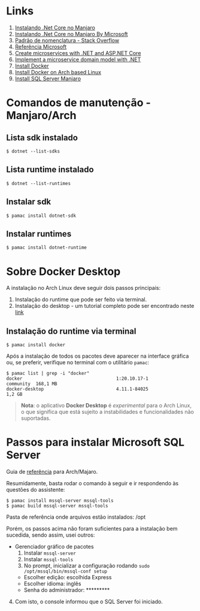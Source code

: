 # Links

1. [Instalando .Net Core no Manjaro](https://www.how2shout.com/linux/how-to-install-net-core-on-manjaro-linux/)
6. [Instalando .Net Core no Manjaro By Microsoft](https://dotnet.microsoft.com/en-us/download)
2. [Padrão de nomenclatura - Stack Overflow](https://stackoverflow.com/questions/62951664/microservices-naming-convention-with-api-and-background-workers-messagebus-sche)
3. [Referência Microsoft](https://docs.microsoft.com/en-us/azure/cloud-adoption-framework/ready/azure-best-practices/resource-naming)
4. [Create microservices with .NET and ASP.NET Core](https://docs.microsoft.com/en-us/learn/paths/create-microservices-with-dotnet/)
5. [Implement a microservice domain model with .NET](https://docs.microsoft.com/en-us/dotnet/architecture/microservices/microservice-ddd-cqrs-patterns/net-core-microservice-domain-model)
1. [Install Docker](https://docs.docker.com/desktop/install/linux-install/)
1. [Install Docker on Arch based Linux](https://docs.docker.com/desktop/install/archlinux/)
1. [Install SQL Server Manjaro](https://forum.manjaro.org/t/how-do-i-install-microsoft-sql-server/84888/3)

# Comandos de manutenção - Manjaro/Arch

## Lista sdk instalado
````shell
$ dotnet --list-sdks
````

## Lista runtime instalado
````shell
$ dotnet --list-runtimes
````

## Instalar sdk
````shell
$ pamac install dotnet-sdk   
````

## Instalar runtimes
````shell
$ pamac install dotnet-runtime
````

# Sobre Docker Desktop
A instalação no Arch Linux deve seguir dois passos principais:

1. Instalação do runtime que pode ser feito via terminal.
2. Instalação do desktop - um tutorial completo pode ser encontrado neste [link](https://docs.docker.com/desktop/install/archlinux/)

## Instalação do runtime via terminal
````shell
$ pamac install docker
````

Após a instalação de todos os pacotes deve aparecer na interface gráfica ou, se preferir, verifique no terminal com o utilitário `pamac`:
````shell
$ pamac list | grep -i "docker"
docker                                   1:20.10.17-1                  community  168,1 MB
docker-desktop                           4.11.1-84025                             1,2 GB
````

> **Nota**: o aplicativo **Docker Desktop** é *experimental* para o Arch Linux, o que significa que está sujeito a instabilidades e funcionalidades não suportadas.

# Passos para instalar Microsoft SQL Server
Guia de [referência](https://docs.microsoft.com/en-us/sql/linux/sql-server-linux-setup?view=sql-server-ver16) para Arch/Majaro.

Resumidamente, basta rodar o comando à seguir e ir respondendo às questões do assistente:
````shell
$ pamac install mssql-server mssql-tools
$ pamac build mssql-server mssql-tools
````

Pasta de referência onde arquivos estão instalados: /opt

Porém, os passos acima não foram suficientes para a instalação bem sucedida, sendo assim, usei outros:

* Gerenciador gráfico de pacotes
  1. Instalar `mssql-server`
  2. Instalar `mssql-tools`
  3. No prompt, inicializar a configuração rodando `sudo /opt/mssql/bin/mssql-conf setup`
    * Escolher edição: escolhida Express
    * Escolher idioma: inglẽs
    * Senha do administrador: *********
4. Com isto, o console informou que o SQL Server foi iniciado.